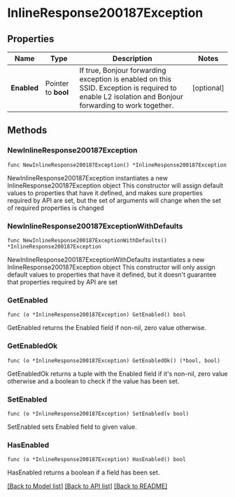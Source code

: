 # InlineResponse200187Exception

## Properties

Name | Type | Description | Notes
------------ | ------------- | ------------- | -------------
**Enabled** | Pointer to **bool** | If true, Bonjour forwarding exception is enabled on this SSID. Exception is required to enable L2 isolation and Bonjour forwarding to work together. | [optional] 

## Methods

### NewInlineResponse200187Exception

`func NewInlineResponse200187Exception() *InlineResponse200187Exception`

NewInlineResponse200187Exception instantiates a new InlineResponse200187Exception object
This constructor will assign default values to properties that have it defined,
and makes sure properties required by API are set, but the set of arguments
will change when the set of required properties is changed

### NewInlineResponse200187ExceptionWithDefaults

`func NewInlineResponse200187ExceptionWithDefaults() *InlineResponse200187Exception`

NewInlineResponse200187ExceptionWithDefaults instantiates a new InlineResponse200187Exception object
This constructor will only assign default values to properties that have it defined,
but it doesn't guarantee that properties required by API are set

### GetEnabled

`func (o *InlineResponse200187Exception) GetEnabled() bool`

GetEnabled returns the Enabled field if non-nil, zero value otherwise.

### GetEnabledOk

`func (o *InlineResponse200187Exception) GetEnabledOk() (*bool, bool)`

GetEnabledOk returns a tuple with the Enabled field if it's non-nil, zero value otherwise
and a boolean to check if the value has been set.

### SetEnabled

`func (o *InlineResponse200187Exception) SetEnabled(v bool)`

SetEnabled sets Enabled field to given value.

### HasEnabled

`func (o *InlineResponse200187Exception) HasEnabled() bool`

HasEnabled returns a boolean if a field has been set.


[[Back to Model list]](../README.md#documentation-for-models) [[Back to API list]](../README.md#documentation-for-api-endpoints) [[Back to README]](../README.md)


